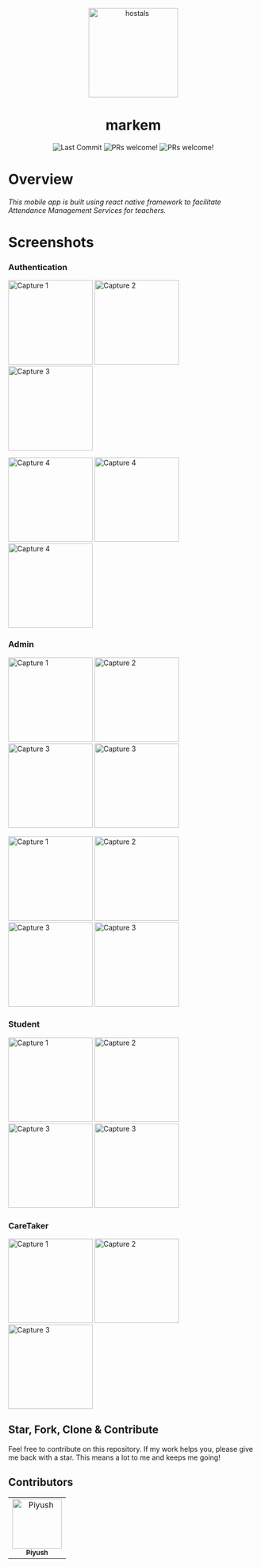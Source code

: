 <p align="center">
<img
		width="180"
		alt="hostals"
		src="https://i.ibb.co/p058j25/logo.png">
</p>
<h1 align="center">
	markem
</h1>
<p align="center">
	<img alt="Last Commit" src="https://img.shields.io/github/last-commit/antixlive/hostals?style=flat-square">
    	<img alt="PRs welcome!" src="https://img.shields.io/badge/PRs-welcome-brightgreen.svg" />
	<img alt="PRs welcome!" src="https://img.shields.io/badge/Like it%3F-Star-brightgreen.svg" />
</p>

# Overview

<h5 style='font-weight:400'>
This mobile app is built using react native framework to facilitate Attendance Management Services for teachers.
</h5>

# Screenshots


### Authentication

<img
    width="170"
    alt="Capture 1"
    src="./readme_assets/auth-1.webp"
/> <img
    width="170"
    alt="Capture 2"
    src="./readme_assets/auth-2.webp"
/> <img
    width="170"
    alt="Capture 3"
    src="./readme_assets/auth-3.webp"
/>

<img
    width="170"
    alt="Capture 4"
    src="./readme_assets/auth-4.webp"
/> <img
    width="170"
    alt="Capture 4"
    src="./readme_assets/auth-5.webp"
/> <img
    width="170"
    alt="Capture 4"
    src="./readme_assets/auth-6.webp"
/>


### Admin

<img
    width="170"
    alt="Capture 1"
    src="./readme_assets/admin-1.webp"
/> <img
    width="170"
    alt="Capture 2"
    src="./readme_assets/admin-2.webp"
/> <img
    width="170"
    alt="Capture 3"
    src="./readme_assets/admin-3.webp"
/> <img
    width="170"
    alt="Capture 3"
    src="./readme_assets/admin-4.webp"
/>


<img
    width="170"
    alt="Capture 1"
    src="./readme_assets/admin-5.webp"
/> <img
    width="170"
    alt="Capture 2"
    src="./readme_assets/admin-6.webp"
/> <img
    width="170"
    alt="Capture 3"
    src="./readme_assets/admin-7.webp"
/> <img
    width="170"
    alt="Capture 3"
    src="./readme_assets/admin-8.webp"
/>

### Student

<img
    width="170"
    alt="Capture 1"
    src="./readme_assets/student-1.webp"
/> <img
    width="170"
    alt="Capture 2"
    src="./readme_assets/student-2.webp"
/> <img
    width="170"
    alt="Capture 3"
    src="./readme_assets/student-3.webp"
/> <img
    width="170"
    alt="Capture 3"
    src="./readme_assets/student-4.webp"
/>

### CareTaker

<img
    width="170"
    alt="Capture 1"
    src="./readme_assets/caretaker-1.webp"
/> <img
    width="170"
    alt="Capture 2"
    src="./readme_assets/caretaker-2.webp"
/> <img
    width="170"
    alt="Capture 3"
    src="./readme_assets/caretaker-3.webp"
/>


## Star, Fork, Clone & Contribute

Feel free to contribute on this repository. If my work helps you, please give me back with a star. This means a lot to me and keeps me going!

## Contributors


<table>
  <tr>
<td align="center"><a href="https://github.com/antiXlive"><img src="https://avatars.githubusercontent.com/u/61020935?v=4" width="100px;" alt="Piyush"/><br /><sub><b>Piyush</b></sub></a><br /></td>
  </tr>
</table>
